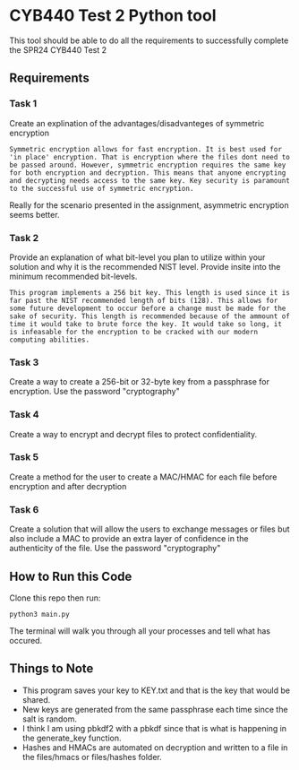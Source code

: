 # CYB440 Test 2 Python tool

This tool should be able to do all the requirements to successfully complete
the SPR24 CYB440 Test 2

## Requirements

### Task 1

Create an explination of the advantages/disadvanteges of symmetric encryption

`Symmetric encryption allows for fast encryption. It is best used for 'in place' encryption. That is
encryption where the files dont need to be passed around. However, symmetric encryption requires the same
key for both encryption and decryption. This means that anyone encrypting and decrypting needs access to
the same key. Key security is paramount to the successful use of symmetric encryption.`

Really for the scenario presented in the assignment, asymmetric encryption seems better.

### Task 2

Provide an explanation of what bit-level you plan to utilize within your solution
and why it is the recommended NIST level. Provide insite into the minimum recommended bit-levels.

`This program implements a 256 bit key. This length is used since it is far past the NIST recommended
length of bits (128). This allows for some future development to occur before a change must be made for
the sake of security. This length is recommended because of the ammount of time it would take to
brute force the key. It would take so long, it is infeasable for the encryption to be cracked with
our modern computing abilities.`

### Task 3

Create a way to create a 256-bit or 32-byte key from a passphrase for encryption. Use the password "cryptography"

### Task 4

Create a way to encrypt and decrypt files to protect confidentiality.

### Task 5

Create a method for the user to create a MAC/HMAC for each file before encryption and after decryption

### Task 6

Create a solution that will allow the users to exchange messages or files but also include a MAC to provide an
extra layer of confidence in the authenticity of the file. Use the password "cryptography"

## How to Run this Code

Clone this repo then run:

`python3 main.py`

The terminal will walk you through all your processes and tell what has occured.

## Things to Note

- This program saves your key to KEY.txt and that is the key that would be shared.
- New keys are generated from the same passphrase each time since the salt is random.
- I think I am using pbkdf2 with a pbkdf since that is what is happening in the generate_key function.
- Hashes and HMACs are automated on decryption and written to a file in the files/hmacs or files/hashes folder.

